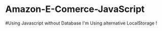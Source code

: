# Amazon-E-Comerce-JavaScript

#Using Javascript without Database I'm Using alternative LocalStorage !
